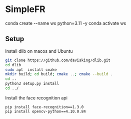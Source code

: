 # SimpleFR

conda create --name ws python=3.11 -y
conda activate ws

## Setup
Install dlib on macos and Ubuntu
```bash
git clone https://github.com/davisking/dlib.git
cd dlib
sudo apt  install cmake
mkdir build; cd build; cmake ..; cmake --build .
cd ..
python3 setup.py install
cd ../
```

Install the face recognition api
```
pip install face-recognition==1.3.0
pip install opencv-python==4.10.0.84
```
